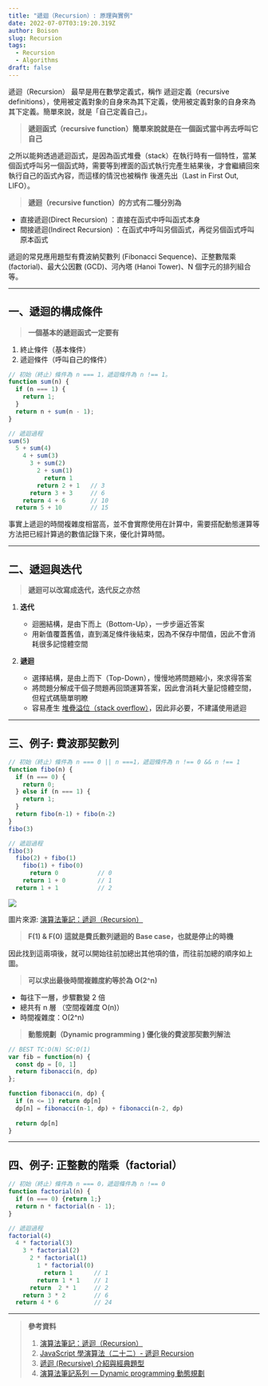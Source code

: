 ```yaml
---
title: "遞迴（Recursion）: 原理與實例"
date: 2022-07-07T03:19:20.319Z
author: Boison
slug: Recursion
tags:
  - Recursion
  - Algorithms
draft: false
---
```

遞迴（Recursion） 最早是用在數學定義式，稱作 遞迴定義（recursive definitions），使用被定義對象的自身來為其下定義，使用被定義對象的自身來為其下定義。簡單來說，就是「自己定義自己」。

> **遞迴函式（recursive function）簡單來說就是在一個函式當中再去呼叫它自己**

之所以能夠透過遞迴函式，是因為函式堆疊（stack）在執行時有一個特性，當某個函式呼叫另一個函式時，需要等到裡面的函式執行完產生結果後，才會繼續回來執行自己的函式內容，而這樣的情況也被稱作 後進先出（Last in First Out, LIFO）。

> **遞迴（recursive function）的方式有二種分別為**

* 直接遞迴(Direct Recursion) ：直接在函式中呼叫函式本身
* 間接遞迴(Indirect Recursion) ：在函式中呼叫另個函式，再從另個函式呼叫原本函式

遞迴的常見應用題型有費波納契數列 (Fibonacci Sequence)、正整數階乘 (factorial)、最大公因數 (GCD)、河內塔 (Hanoi Tower)、N 個字元的排列組合等。

- - -

## 一、遞迴的構成條件

> **一個基本的遞迴函式一定要有**

1. 終止條件（基本條件）
2. 遞迴條件（呼叫自己的條件）

```javascript
// 初始（終止）條件為 n === 1，遞迴條件為 n !== 1。
function sum(n) {
  if (n === 1) {
    return 1;
  }
  return n + sum(n - 1);
}

// 遞迴過程
sum(5)
  5 + sum(4)
    4 + sum(3)
      3 + sum(2)
        2 + sum(1)
          return 1
        return 2 + 1   // 3
      return 3 + 3     // 6
    return 4 + 6       // 10
  return 5 + 10        // 15
```

事實上遞迴的時間複雜度相當高，並不會實際使用在計算中，需要搭配動態運算等方法把已經計算過的數值記錄下來，優化計算時間。

- - -

## 二、遞迴與迭代

> **遞迴可以改寫成迭代，迭代反之亦然**

1. **迭代**

   * 迴圈結構，是由下而上（Bottom-Up），一步步逼近答案
   * 用新值覆蓋舊值，直到滿足條件後結束，因為不保存中間值，因此不會消耗很多記憶體空間
2. **遞迴**

   * 選擇結構，是由上而下（Top-Down），慢慢地將問題縮小，來求得答案
   * 將問題分解成干個子問題再回頭運算答案，因此會消耗大量記憶體空間，但程式碼簡單明瞭
   * 容易產生 [堆疊溢位（stack overflow）](https://zh.wikipedia.org/wiki/%E5%A0%86%E7%96%8A%E6%BA%A2%E4%BD%8D)，因此非必要，不建議使用遞迴

- - -

## 三、例子: 費波那契數列

```javascript
// 初始（終止）條件為 n === 0 || n ===1，遞迴條件為 n !== 0 && n !== 1
function fibo(n) {
  if (n === 0) {
    return 0;
  } else if (n === 1) {
    return 1;
  } 
  return fibo(n-1) + fibo(n-2)
}
fibo(3)

// 遞迴過程
fibo(3)
  fibo(2) + fibo(1) 
    fibo(1) + fibo(0)
      return 0           // 0
    return 1 + 0         // 1
  return 1 + 1           // 2
```

![](https://miro.medium.com/max/1400/0*8l3i67OHS_YSXPKX.jpeg)

圖片來源: [演算法筆記：遞迴（Recursion）](https://medium.com/traveling-light-taipei/%E6%BC%94%E7%AE%97%E6%B3%95%E7%AD%86%E8%A8%98-%E9%81%9E%E8%BF%B4-recursion-e66e81566679)

> **F(1) & F(0) 這就是費氏數列遞迴的 Base case，也就是停止的時機**

因此找到這兩項後，就可以開始往前加總出其他項的值，而往前加總的順序如上圖。

> **可以求出最後時間複雜度約等於為 O(2^n)**

* 每往下一層，步驟數變 2 倍
* 總共有 n 層 （空間複雜度 O(n)）
* 時間複雜度：O(2^n)

> **動態規劃（Dynamic programming ) 優化後的費波那契數列解法**

```javascript
// BEST TC:O(N) SC:O(1)
var fib = function(n) {
  const dp = [0, 1]
  return fibonacci(n, dp)
};

function fibonacci(n, dp) {
  if (n <= 1) return dp[n]  
  dp[n] = fibonacci(n-1, dp) + fibonacci(n-2, dp)
  
  return dp[n]
}
```

- - -

## 四、例子: 正整數的階乘（factorial）

```javascript
// 初始（終止）條件為 n === 0，遞迴條件為 n !== 0
function factorial(n) {
  if (n === 0) {return 1;}
  return n * factorial(n - 1);
}

// 遞迴過程
factorial(4) 
  4 * factorial(3) 
    3 * factorial(2)
      2 * factorial(1)
        1 * factorial(0)
          return 1      // 1
        return 1 * 1    // 1
      return  2 * 1     // 2
    return 3 * 2        // 6
  return 4 * 6          // 24 
```

- - -

> **參考資料**
>
> 1. [演算法筆記：遞迴（Recursion）](https://medium.com/traveling-light-taipei/%E6%BC%94%E7%AE%97%E6%B3%95%E7%AD%86%E8%A8%98-%E9%81%9E%E8%BF%B4-recursion-e66e81566679)
> 2. [JavaScript 學演算法（二十二）- 遞迴 Recursion](https://chupai.github.io/posts/2008/alg_recursion/)
> 3. [遞迴 (Recursive) 介紹與經典題型](https://kopu.chat/%E9%81%9E%E8%BF%B4-recursive-%E4%BB%8B%E7%B4%B9%E8%88%87%E7%B6%93%E5%85%B8%E9%A1%8C%E5%9E%8B/)﻿
> 4. [演算法筆記系列 — Dynamic programming 動態規劃](https://medium.com/%E6%8A%80%E8%A1%93%E7%AD%86%E8%A8%98/%E6%BC%94%E7%AE%97%E6%B3%95%E7%AD%86%E8%A8%98%E7%B3%BB%E5%88%97-dynamic-programming-%E5%8B%95%E6%85%8B%E8%A6%8F%E5%8A%83-de980ca4a2d3)